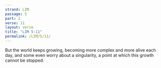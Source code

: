 ```yaml
---
strand: LIM
passage: 5
part: 2
verse: 11
layout: verse
title: "LIM 5:11"
permalink: /LIM/5/11/
---
```

But the world keeps growing, becoming more complex and more alive each day, and some even worry about a singularity, a point at which this growth cannot be stopped.
